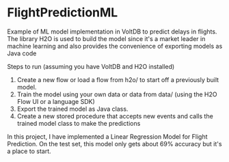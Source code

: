 # FlightPredictionML

Example of ML model implementation in VoltDB to predict delays in flights.
The library H2O is used to build the model since it's a market leader in machine learning and also provides the convenience of exporting models as Java code

Steps to run (assuming you have VoltDB and H2O installed)
1. Create a new flow or load a flow from h2o/ to start off a previously built model.
2. Train the model using your own data or data from data/ (using the H2O Flow UI or a language SDK)
3. Export the trained model as Java class.
4. Create a new stored procedure that accepts new events and calls the trained model class to make the predictions

In this project, I have implemented a Linear Regression Model for Flight Prediction. 
On the test set, this model only gets about 69% accuracy but it's a place to start.
